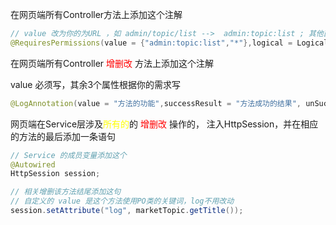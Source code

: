在网页端所有Controller方法上添加这个注解
```java
// value 改为你的为URL ，如 admin/topic/list -->  admin:topic:list ; 其他直接抄
@RequiresPermissions(value = {"admin:topic:list","*"},logical = Logical.OR)
```



在网页端所有Controller <span style="color:red">增删改</span> 方法上添加这个注解

value 必须写，其余3个属性根据你的需求写

```java
@LogAnnotation(value = "方法的功能",successResult = "方法成功的结果", unSuccessResul t= "方法失败的结果",comment = "随意写")
```



网页端在Service层涉及<span style="color:yellow">所有的</span>的 <span style="color:red">增删改</span> 操作的， 注入HttpSession，并在相应的方法的最后添加一条语句

```java
// Service 的成员变量添加这个
@Autowired
HttpSession session;

// 相关增删该方法结尾添加这句
// 自定义的 value 是这个方法使用PO类的关键词，log不用改动
session.setAttribute("log", marketTopic.getTitle());
```



